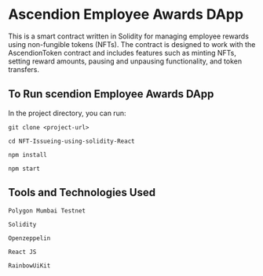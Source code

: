 # Ascendion Employee Awards DApp
This is a smart contract written in Solidity for managing employee rewards using non-fungible tokens (NFTs). The contract is designed to work with the AscendionToken contract and includes features such as minting NFTs, setting reward amounts, pausing and unpausing functionality, and token transfers.

## To Run scendion Employee Awards DApp

In the project directory, you can run:

```
git clone <project-url>
```

 ```
 cd NFT-Issueing-using-solidity-React
 ```

 ```
 npm install
 ```

 ```
 npm start
 ```

## Tools and Technologies Used 

 ```
 Polygon Mumbai Testnet
 ```

 ```
 Solidity
 ```

 ```
 Openzeppelin
 ```

 ```
 React JS
 ```

 ```
 RainbowUiKit
 ```

